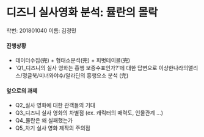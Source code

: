 # 디즈니 실사영화 분석: 뮬란의 몰락

학번: 201801040 이름: 김정민

#### 진행상황
- 데이터수집(完) + 형태소분석(完) + 피벗테이블(完) 
- 'Q1_디즈니의 실사 영화는 흥행 보증수표인가?'에 대한 답변으로 이상한나라의앨리스/정글북/미녀와야수/알라딘의 흥행요소 분석 (完)

#### 앞으로의 과제
- Q2_실사 영화에 대한 관객들의 기대
- Q3_디즈니 실사 영화의 차별점 (ex. 캐릭터의 매력도, 인물관계 ...)
- Q4_뮬란은 왜 실패했는가
- Q5_차기 실사 영화 제작의 주의점
